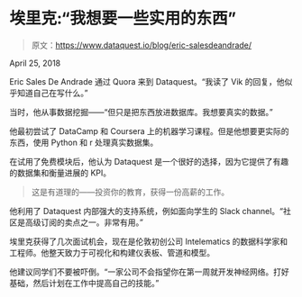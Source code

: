 # 埃里克:“我想要一些实用的东西”

> 原文：<https://www.dataquest.io/blog/eric-salesdeandrade/>

April 25, 2018

Eric Sales De Andrade 通过 Quora 来到 Dataquest。“我读了 Vik 的回复，他似乎知道自己在写什么。”

当时，他从事数据挖掘——“但只是把东西放进数据库。我想要真实的数据。”

他最初尝试了 DataCamp 和 Coursera 上的机器学习课程。但是他想要更实际的东西，使用 Python 和 r 处理真实数据集。

在试用了免费模块后，他认为 Dataquest 是一个很好的选择，因为它提供了有趣的数据集和衡量进展的 KPI。

> 这是有道理的——投资你的教育，获得一份高薪的工作。

他利用了 Dataquest 内部强大的支持系统，例如面向学生的 Slack channel。“社区是高级订阅的卖点之一。非常有用。”

埃里克获得了几次面试机会，现在是伦敦初创公司 Intelematics 的数据科学家和工程师。他整天致力于可视化和构建仪表板、管道和模型。

他建议同学们不要被吓倒。“一家公司不会指望你在第一周就开发神经网络。打好基础，然后计划在工作中提高自己的技能。”